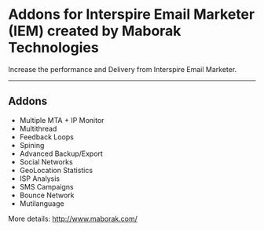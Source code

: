 # Addons for Interspire Email Marketer (IEM) created by Maborak Technologies

Increase the performance and Delivery from Interspire Email Marketer.

------------


## Addons

- Multiple MTA + IP Monitor
- Multithread
- Feedback Loops
- Spining
- Advanced Backup/Export
- Social Networks
- GeoLocation Statistics
- ISP Analysis
- SMS Campaigns
- Bounce Network
- Mutilanguage


More details: http://www.maborak.com/
